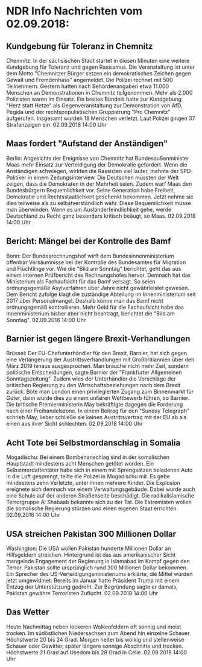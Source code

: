 # NDR Info Nachrichten vom 02.09.2018:


## Kundgebung für Toleranz in Chemnitz
Chemnitz: In der sächsischen Stadt startet in diesen Minuten eine weitere Kundgebung für Toleranz und gegen Rassismus. Die Veranstaltung ist unter dem Motto "Chemnitzer Bürger setzen ein demokratisches Zeichen gegen Gewalt und Fremdenhass" angemeldet. Die Polizei rechnet mit 500 Teilnehmern. Gestern hatten nach Behördenangaben etwa 11.000 Menschen an Demonstrationen in Chemnitz teilgenommen. Mehr als 2.000 Polizisten waren im Einsatz. Ein breites Bündnis hatte zur Kundgebung "Herz statt Hetze" als Gegenveranstaltung zur Demonstration von AfD, Pegida und der rechtspopulistischen Gruppierung "Pro Chemnitz" aufgerufen. Insgesamt wurden 18 Menschen verletzt. Laut Polizei gingen 37 Strafanzeigen ein. 02.09.2018 14:00 Uhr 

## Maas fordert "Aufstand der Anständigen"
Berlin: Angesichts der Ereignisse von Chemnitz hat Bundesaußenminister Maas mehr Einsatz zur Verteidigung der Demokratie gefordert. Wenn die Anständigen schwiegen, wirkten die Rassisten viel lauter, mahnte der SPD-Politiker in einem Zeitungsinterview. Die Deutschen müssten der Welt zeigen, dass die Demokraten in der Mehrheit seien. Zudem warf Maas den Bundesbürgern Bequemlichkeit vor. Seine Generation habe Freiheit, Demokratie und Rechtsstaatlichkeit geschenkt bekommen. Jetzt nehme sie dies teilweise als zu selbstverständlich wahr. Diese Bequemlichkeit müsse man überwinden. Wenn es um Ausländerfeindlichkeit gehe, werde Deutschland zu Recht ganz besonders kritisch beäugt, so Maas. 02.09.2018 14:00 Uhr 

## Bericht: Mängel bei der Kontrolle des Bamf
Bonn: Der Bundesrechnungshof wirft dem Bundesinnenministerium offenbar Versäumnisse bei der Kontrolle des Bundesamtes für Migration und Flüchtlinge vor. Wie die "Bild am Sonntag" berichtet, geht das aus einem internen Prüfbericht des Rechnungshofes hervor. Demnach hat das Ministerium als Fachaufsicht für das Bamf versagt. So seien ordnungsgemäße Asylverfahren über Jahre nicht gewährleistet gewesen. Dem Bericht zufolge klagt die zuständige Abteilung im Innenministerium seit 2017 über Personalmangel. Deshalb könne man das Bamf nicht ordnungsgemäß kontrollieren. Mehr Geld für die Fachaufsicht habe das Innenministerium bisher aber nicht beantragt, berichtet die "Bild am Sonntag". 02.09.2018 14:00 Uhr 

## Barnier ist gegen längere Brexit-Verhandlungen
Brüssel: Der EU-Chefunterhändler für den Brexit, Barnier, hat sich gegen eine Verlängerung der Austrittsverhandlungen mit Großbritiannien über den März 2019 hinaus ausgesprochen. Man brauche nicht mehr Zeit, sondern politische Entscheidungen, sagte Barnier der "Frankfurter Allgemeinen Sonntagszeitung". Zudem wies der Unterhändler die Vorschläge der britischen Regierung zu den Wirtschaftsbeziehungen nach dem Brexit zurück. Böte man London einen privilegierten Zugang zum Binnenmarkt für Güter, dann würde dies zu einem unfairen Wettbewerb führen, so Barnier. Die britische Premierministerin May bekräftigte dagegen die Forderung nach einer Freihandelszone. In einem Beitrag für den "Sunday Telegraph" schrieb May, lieber schließe sie keinen Austrittsvertrag mit der EU ab als einen aus ihrer Sicht schlechten. 02.09.2018 14:00 Uhr 

## Acht Tote bei Selbstmordanschlag in Somalia
Mogadischu: Bei einem Bombenanschlag sind in der somalischen Hauptstadt mindestens acht Menschen getötet worden. Ein Selbstmordattentäter habe sich in einem mit Sprengsätzen beladenen Auto in die Luft gesprengt, teilte die Polizei in Mogadischu mit. Es gebe mindestens zehn Verletzte, unter ihnen mehrere Kinder. Die Explosion ereignete sich demnach vor einem Verwaltungsgebäude. Dabei wurde auch eine Schule auf der anderen Straßenseite beschädigt. Die radikalislamische Terrorgruppe Al Shabaab bekannte sich zu der Tat. Die Extremisten wollen die somalische Regierung stürzen und einen eigenen Staat errichten. 02.09.2018 14:00 Uhr 

## USA streichen Pakistan 300 Millionen Dollar
Washington: Die USA wollen Pakistan hunderte Millionen Dollar an Hilfsgeldern streichen. Hintergrund ist das aus amerikanischer Sicht mangelnde Engagement der Regierung in Islamabad im Kampf gegen den Terror. Pakistan sollte ursprünglich rund 300 Millionen Dollar bekommen. Ein Sprecher des US-Verteidigungsministeriums erklärte, die Mittel würden jetzt umgewidmet. Bereits im Januar hatte Präsident Trump mit einem Entzug der Unterstützung gedroht. Zur Begründung sagte er damals, Pakistan gewähre Terroristen Zuflucht. 02.09.2018 14:00 Uhr 

## Das Wetter
Heute Nachmittag neben lockeren Wolkenfeldern oft sonnig und meist trocken. Im südöstlichen Niedersachsen zum Abend hin einzelne Schauer. Höchstwerte 20 bis 24 Grad. Morgen heiter bis wolkig und stellenweise Schauer oder Gewitter, später längere sonnige Abschnitte und trocken. Höchstwerte 21 Grad auf Usedom bis 28 Grad in Celle. 02.09.2018 14:00 Uhr 
